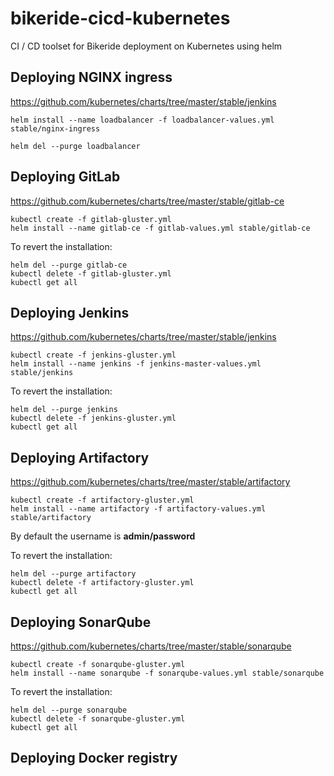 # bikeride-cicd-kubernetes
CI / CD toolset for Bikeride deployment on Kubernetes using helm



## Deploying NGINX ingress
https://github.com/kubernetes/charts/tree/master/stable/jenkins

```
helm install --name loadbalancer -f loadbalancer-values.yml stable/nginx-ingress
```

```
helm del --purge loadbalancer
```

## Deploying GitLab
https://github.com/kubernetes/charts/tree/master/stable/gitlab-ce

```
kubectl create -f gitlab-gluster.yml
helm install --name gitlab-ce -f gitlab-values.yml stable/gitlab-ce
```

To revert the installation:
```
helm del --purge gitlab-ce
kubectl delete -f gitlab-gluster.yml
kubectl get all
```

## Deploying Jenkins
https://github.com/kubernetes/charts/tree/master/stable/jenkins

```
kubectl create -f jenkins-gluster.yml
helm install --name jenkins -f jenkins-master-values.yml stable/jenkins
```

To revert the installation:
```
helm del --purge jenkins
kubectl delete -f jenkins-gluster.yml
kubectl get all
```


## Deploying Artifactory
https://github.com/kubernetes/charts/tree/master/stable/artifactory

```
kubectl create -f artifactory-gluster.yml
helm install --name artifactory -f artifactory-values.yml stable/artifactory
```

By default the username is **admin/password**

To revert the installation:
```
helm del --purge artifactory
kubectl delete -f artifactory-gluster.yml
kubectl get all
```
## Deploying SonarQube
https://github.com/kubernetes/charts/tree/master/stable/sonarqube

```
kubectl create -f sonarqube-gluster.yml
helm install --name sonarqube -f sonarqube-values.yml stable/sonarqube
```

To revert the installation:
```
helm del --purge sonarqube
kubectl delete -f sonarqube-gluster.yml
kubectl get all
```

## Deploying Docker registry


